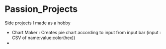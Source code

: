 # Passion_Projects
Side projects I made as a hobby

- Chart Maker : Creates pie chart according to input from input bar (input : CSV of name:value:color(hex))
- 
